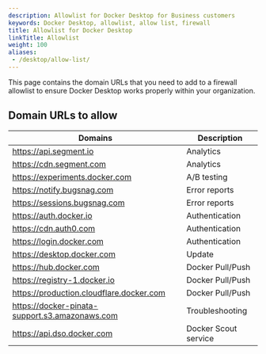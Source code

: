 ```yaml
---
description: Allowlist for Docker Desktop for Business customers
keywords: Docker Desktop, allowlist, allow list, firewall
title: Allowlist for Docker Desktop
linkTitle: Allowlist
weight: 100
aliases:
 - /desktop/allow-list/
---
```


This page contains the domain URLs that you need to add to a firewall allowlist to ensure Docker Desktop works properly within your organization.

## Domain URLs to allow

| Domains | Description |
|---------|-------------|
|https://api.segment.io| Analytics |
|https://cdn.segment.com| Analytics |
|https://experiments.docker.com| A/B testing |
|https://notify.bugsnag.com| Error reports |
|https://sessions.bugsnag.com| Error reports |
|https://auth.docker.io| Authentication |
|https://cdn.auth0.com| Authentication |
|https://login.docker.com| Authentication |
|https://desktop.docker.com| Update |
|https://hub.docker.com| Docker Pull/Push |
|https://registry-1.docker.io| Docker Pull/Push |
|https://production.cloudflare.docker.com| Docker Pull/Push |
|https://docker-pinata-support.s3.amazonaws.com| Troubleshooting |
|https://api.dso.docker.com| Docker Scout service |
